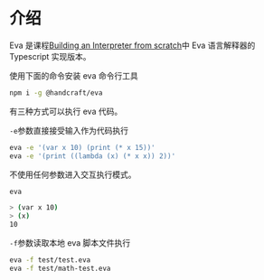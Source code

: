 # 介绍

Eva 是课程[Building an Interpreter from scratch](https://www.bilibili.com/video/BV1XZ4y1k7T7)中 Eva 语言解释器的 Typescript 实现版本。

使用下面的命令安装 eva 命令行工具

```bash
npm i -g @handcraft/eva
```

有三种方式可以执行 eva 代码。

`-e`参数直接接受输入作为代码执行

```bash
eva -e '(var x 10) (print (* x 15))'
eva -e '(print ((lambda (x) (* x x)) 2))'
```

不使用任何参数进入交互执行模式。

```bash
eva

> (var x 10)
> (x)
10
```

`-f`参数读取本地 eva 脚本文件执行

```bash
eva -f test/test.eva
eva -f test/math-test.eva
```
